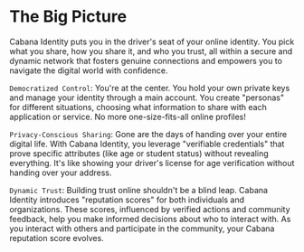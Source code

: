 # The Big Picture

Cabana Identity puts you in the driver's seat of your online identity. You pick what you share, how you share it, and who you trust, all within a secure and dynamic network that fosters genuine connections and empowers you to navigate the digital world with confidence.

`Democratized Control`: You're at the center. You hold your own private keys and manage your identity through a main account. You create "personas" for different situations, choosing what information to share with each application or service. No more one-size-fits-all online profiles!

`Privacy-Conscious Sharing`: Gone are the days of handing over your entire digital life. With Cabana Identity, you leverage "verifiable credentials" that prove specific attributes (like age or student status) without revealing everything. It's like showing your driver's license for age verification without handing over your address.

`Dynamic Trust`: Building trust online shouldn't be a blind leap. Cabana Identity introduces "reputation scores" for both individuals and organizations. These scores, influenced by verified actions and community feedback, help you make informed decisions about who to interact with. As you interact with others and participate in the community, your Cabana reputation score evolves.


